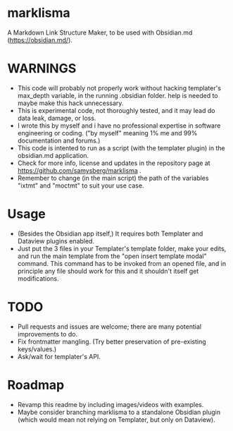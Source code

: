 # marklisma

A Markdown Link Structure Maker, to be used with Obsidian.md (https://obsidian.md/).

# WARNINGS

- This code will probably not properly work without hacking templater's max_depth variable, in the running .obsidian folder. help is needed to maybe make this hack unnecessary.
- This is experimental code, not thoroughly tested, and it may lead do data leak, damage, or loss.
- I wrote this by myself and i have no professional expertise in software engineering or coding. ("by myself" meaning 1% me and 99% documentation and forums.)
- This code is intented to run as a script (with the templater plugin) in the obsidian.md application.
- Check for more info, license and updates in the repository page at https://github.com/samysberg/marklisma .
- Remember to change (in the main script) the path of the variables "ixtmt" and "moctmt" to suit your use case.

# Usage
- (Besides the Obsidian app itself,) It requires both Templater and Dataview plugins enabled.
- Just put the 3 files in your Templater's template folder, make your edits, and run the main template from the "open insert template modal" command. This command has to be invoked from an opened file, and in principle any file should work for this and it shouldn't itself get modifications.

# TODO
- Pull requests and issues are welcome; there are many potential improvements to do.
- Fix frontmatter mangling. (Try better preservation of pre-existing keys/values.)
- Ask/wait for templater's API.

# Roadmap
- Revamp this readme by including images/videos with examples.
- Maybe consider branching marklisma to a standalone Obsidian plugin (which would mean not relying on Templater, but only on Dataview).

